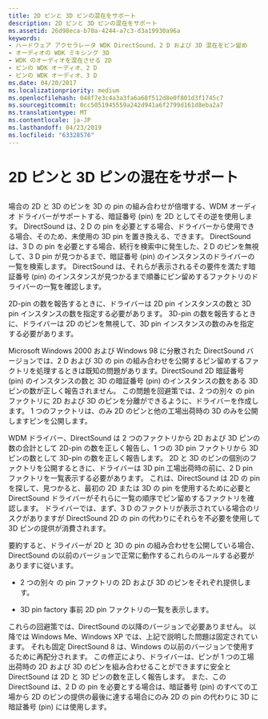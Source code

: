 ```yaml
---
title: 2D ピンと 3D ピンの混在をサポート
description: 2D ピンと 3D ピンの混在をサポート
ms.assetid: 26d98eca-b70a-4244-a7c3-d3a19930a96a
keywords:
- ハードウェア アクセラレータ WDK DirectSound、2 D および 3D 混在をピン留め
- オーディオの WDK ミキシング 3D
- WDK のオーディオを混在させる 2D
- ピンの WDK オーディオ、2 D
- ピンの WDK オーディオ、3 D
ms.date: 04/20/2017
ms.localizationpriority: medium
ms.openlocfilehash: 048f7e3c4a3a3fa6a68f512d8e0f801d3f1745c7
ms.sourcegitcommit: 0cc5051945559a242d941a6f2799d161d8eba2a7
ms.translationtype: MT
ms.contentlocale: ja-JP
ms.lasthandoff: 04/23/2019
ms.locfileid: "63328576"
---
```

# <a name="supporting-a-mixture-of-2d-and-3d-pins"></a>2D ピンと 3D ピンの混在をサポート


## <span id="supporting_a_mixture_of_2d_and_3d_pins"></span><span id="SUPPORTING_A_MIXTURE_OF_2D_AND_3D_PINS"></span>


場合の 2D と 3D のピンを 3D の pin の組み合わせが倍増する、WDM オーディオ ドライバーがサポートする、暗証番号 (pin) を 2D としてその逆を使用します。 DirectSound は、2 D の pin を必要とする場合、ドライバーから使用できる場合、そのため、未使用の 3D pin を置き換える、できます。 DirectSound は、3 D の pin を必要とする場合、続行を検索中に発生した、2 D のピンを無視して、3 D pin が見つかるまで、暗証番号 (pin) のインスタンスのドライバーの一覧を検索します。 DirectSound は、それらが表示されるその要件を満たす暗証番号 (pin) のインスタンスが見つかるまで順番にピン留めするファクトリのドライバーの一覧を確認します。

2D-pin の数を報告するときに、ドライバーは 2D pin インスタンスの数と 3D pin インスタンスの数を指定する必要があります。 3D-pin の数を報告するときに、ドライバーは 2D のピンを無視して、3D pin インスタンスの数のみを指定する必要があります。

Microsoft Windows 2000 および Windows 98 に分散された DirectSound バージョンでは、2 D および 3D の pin の組み合わせを公開するピン留めするファクトリを処理するときは既知の問題があります。DirectSound 2D 暗証番号 (pin) のインスタンスの数と 3D の暗証番号 (pin) のインスタンスの数をある 3D ピンの数が正しく報告されません。 この問題を回避策では、2 つの別々 の pin ファクトリに 2D および 3D のピンを分離ができるように、ドライバーを作成します。 1 つのファクトリは、のみ 2D のピンと他の工場出荷時の 3D のみを公開しますピンを公開します。

WDM ドライバー、DirectSound は 2 つのファクトリから 2D および 3D ピンの数の合計として 2D-pin の数を正しく報告し、1 つの 3D pin ファクトリから 3D ピンの数として 3D-pin の数を正しく報告します。 2D と 3D のピンの個別のファクトリを公開するときに、ドライバーは 3D pin 工場出荷時の前に、2 D pin ファクトリを一覧表示する必要があります。 これは、DirectSound は 2D の pin を探して、見つかると、最初の 2D または 3D の pin を使用するために必要と DirectSound ドライバーがそれらに一覧の順序でピン留めするファクトリを確認します。 ドライバーでは、まず、3 D のファクトリが表示されている場合のリスクがありますが DirectSound 2D の pin の代わりにそれらを不必要を使用して 3D ピンの提供が消費されます。

要約すると、ドライバーが 2D と 3D の pin の組み合わせを公開している場合、DirectSound の以前のバージョンで正常に動作するこれらのルールする必要がありますに従います。

-   2 つの別々 の pin ファクトリの 2D および 3D のピンをそれぞれ提供します。

-   3D pin factory 事前 2D pin ファクトリの一覧を表示します。

これらの回避策では、DirectSound の以降のバージョンで必要ありません。 以降では Windows Me、Windows XP では、上記で説明した問題は固定されています。 それも固定 DirectSound 8 は、Windows の以前のバージョンで使用するために再配分されます。 この修正により、ドライバーは、ピンが 1 つの工場出荷時の 2D および 3D のピンを組み合わせることができますに安全と DirectSound は 2D と 3D ピンの数を正しく報告します。 また、この DirectSound は、2 D の pin を必要とする場合は、暗証番号 (pin) のすべての工場から 2D のピンの提供の最後に達する場合にのみ 2D の pin の代わりに 3D に暗証番号 (pin) には使用します。

 

 




